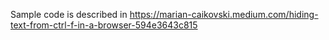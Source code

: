 Sample code is described in https://marian-caikovski.medium.com/hiding-text-from-ctrl-f-in-a-browser-594e3643c815  